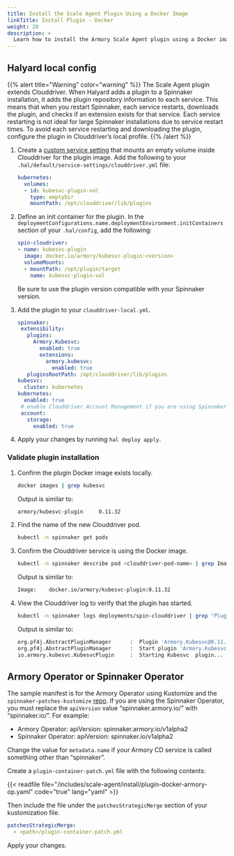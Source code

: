 ```yaml
---
title: Install the Scale Agent Plugin Using a Docker Image
linkTitle: Install Plugin - Docker
weight: 20
description: >
  Learn how to install the Armory Scale Agent plugin using a Docker image. 
---
```



## Halyard local config

{{% alert title="Warning" color="warning" %}}
The Scale Agent plugin extends Clouddriver. When Halyard adds a plugin to a Spinnaker installation, it adds the plugin repository information to each service. This means that when you restart Spinnaker, each service restarts, downloads the plugin, and checks if an extension exists for that service. Each service restarting is not ideal for large Spinnaker installations due to service restart times. To avoid each service restarting and downloading the plugin, configure the plugin in Clouddriver’s local profile.
{{% /alert %}}

1. Create a [custom service setting](https://spinnaker.io/docs/reference/halyard/custom/) that mounts an empty volume inside Clouddriver for the plugin image. Add the following to your `.hal/default/service-settings/clouddriver.yml` file:

   ```yaml
   kubernetes:
     volumes:
     - id: kubesvc-plugin-vol
       type: emptyDir
       mountPath: /opt/clouddriver/lib/plugins
    ```

1. Define an init container for the plugin. In the `deploymentConfigurations.name.deploymentEnvironment.initContainers` section of your `.hal/config`, add the following:

   ```yaml
   spin-cloudriver:
   - name: kubesvc-plugin
     image: docker.io/armory/kubesvc-plugin:<version>
     volumeMounts:
     - mountPath: /opt/plugin/target
       name: kubesvc-plugin-vol
   ```

   Be sure to use the plugin version compatible with your Spinnaker version.

1. Add the plugin to your `clouddriver-local.yml`.

   ```yaml
   spinnaker:
    extensibility:
      plugins:
        Armory.Kubesvc:
          enabled: true
          extensions:
            armory.kubesvc:
              enabled: true
      pluginsRootPath: /opt/clouddriver/lib/plugins
   kubesvc:
     cluster: kubernetes
   kubernetes:
     enabled: true
    # enable Clouddriver Account Management if you are using Spinnaker 1.28+
    account:
      storage:
        enabled: true
   ```

1. Apply your changes by running `hal deploy apply`.

### Validate plugin installation

1. Confirm the plugin Docker image exists locally.

   ```bash
   docker images | grep kubesvc
   ```

   Output is similar to:

   ```bash
   armory/kubesvc-plugin     0.11.32
   ```

1. Find the name of the new Clouddriver pod.

   ```bash
   kubectl -n spinnaker get pods
   ```

1. Confirm the Clouddriver service is using the Docker image.

   ```bash
   kubectl -n spinnaker describe pod <clouddriver-pod-name> | grep Image:
   ```

   Output is similar to:

   ```bash
   Image:    docker.io/armory/kubesvc-plugin:0.11.32
   ```

1. View the Clouddriver log to verify that the plugin has started.

   ```bash
   kubectl -n spinnaker logs deployments/spin-clouddriver | grep "Plugin"
   ```

   Output is similar to:

   ```bash
   org.pf4j.AbstractPluginManager      :  Plugin 'Armory.Kubesvc@0.11.32' resolved
   org.pf4j.AbstractPluginManager      :  Start plugin 'Armory.Kubesvc@0.11.32'
   io.armory.kubesvc.KubesvcPlugin     :  Starting Kubesvc  plugin...
   ```


## Armory Operator or Spinnaker Operator

The sample manifest is for the Armory Operator using Kustomize and the `spinnaker-patches-kustomize` [repo](https://github.com/armory/spinnaker-kustomize-patches/tree/master/targets/kubernetes/scale-agent). If you are using the Spinnaker Operator, you must replace the `apiVersion` value “spinnaker.armory.io/” with “spinnaker.io/”. For example:

* Armory Operator: apiVersion: spinnaker.armory.io/v1alpha2
* Spinnaker Operator: apiVersion: spinnaker.io/v1alpha2

Change the value for `metadata.name` if your Armory CD service is called something other than “spinnaker”.

Create a `plugin-container-patch.yml` file with the following contents:

{{< readfile file="/includes/scale-agent/install/plugin-docker-armory-op.yaml" code="true" lang="yaml" >}}

Then include the file under the `patchesStrategicMerge` section of your kustomization file.

```yaml
patchesStrategicMerge:
  - <path>/plugin-container-patch.yml
```

Apply your changes.